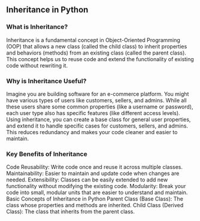 ## Inheritance in Python

### What is Inheritance?
Inheritance is a fundamental concept in Object-Oriented Programming (OOP) that allows a new class (called the child class) to inherit properties and behaviors (methods) from an existing class (called the parent class). This concept helps us to reuse code and extend the functionality of existing code without rewriting it.

### Why is Inheritance Useful?
Imagine you are building software for an e-commerce platform. You might have various types of users like customers, sellers, and admins. While all these users share some common properties (like a username or password), each user type also has specific features (like different access levels). Using inheritance, you can create a base class for general user properties, and extend it to handle specific cases for customers, sellers, and admins. This reduces redundancy and makes your code cleaner and easier to maintain.

### Key Benefits of Inheritance
Code Reusability: Write code once and reuse it across multiple classes.
Maintainability: Easier to maintain and update code when changes are needed.
Extensibility: Classes can be easily extended to add new functionality without modifying the existing code.
Modularity: Break your code into small, modular units that are easier to understand and maintain.
Basic Concepts of Inheritance in Python
Parent Class (Base Class): The class whose properties and methods are inherited.
Child Class (Derived Class): The class that inherits from the parent class.